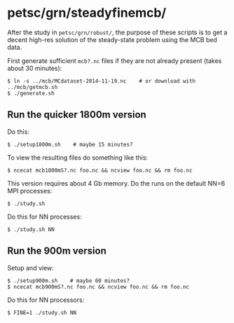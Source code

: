 petsc/grn/steadyfinemcb/
========================

After the study in `petsc/grn/robust/`, the purpose of these scripts is to get
a decent high-res solution of the steady-state problem using the MCB bed data.

First generate sufficient `mcb?.nc` files if they are not already present (takes
about 30 minutes):

    $ ln -s ../mcb/MCdataset-2014-11-19.nc    # or download with ../mcb/getmcb.sh
    $ ./generate.sh


Run the quicker 1800m version
-----------------------------

Do this:

    $ ./setup1800m.sh    # maybe 15 minutes?

To view the resulting files do something like this:

    $ ncecat mcb1800mS?.nc foo.nc && ncview foo.nc && rm foo.nc

This version requires about 4 Gb memory.  Do the runs on the default NN=6
MPI processes:

    $ ./study.sh

Do this for NN processes:

    $ ./study.sh NN


Run the 900m version
-----------------------------

Setup and view:

    $ ./setup900m.sh    # maybe 60 minutes?
    $ ncecat mcb900mS?.nc foo.nc && ncview foo.nc && rm foo.nc

Do this for NN processors:

    $ FINE=1 ./study.sh NN

